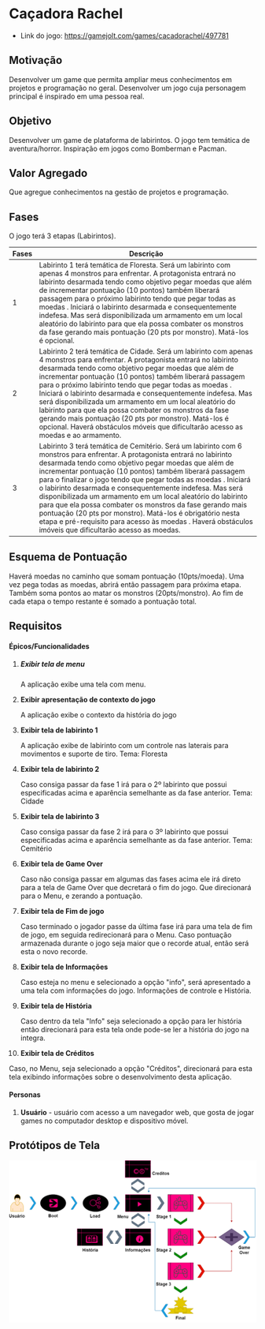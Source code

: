# Caçadora Rachel



* Link do jogo: https://gamejolt.com/games/cacadorachel/497781

  

## Motivação

Desenvolver um game que permita ampliar meus conhecimentos em projetos e programação no geral. Desenvolver um jogo cuja personagem principal é inspirado em uma pessoa real.



## Objetivo

Desenvolver um game de plataforma de labirintos. O jogo tem temática de aventura/horror. Inspiração em jogos como Bomberman e Pacman.



## Valor Agregado

Que agregue conhecimentos na gestão de projetos e programação.



## Fases

O jogo terá 3 etapas (Labirintos).

| Fases | Descrição                                                    |
| ----- | ------------------------------------------------------------ |
| 1     | Labirinto 1 terá temática de Floresta. Será um labirinto com apenas 4 monstros para enfrentar.  A protagonista entrará no labirinto desarmada tendo como objetivo pegar moedas que além de incrementar pontuação (10 pontos) também liberará passagem para o próximo labirinto tendo que pegar todas as moedas . Iniciará o labirinto desarmada e consequentemente indefesa. Mas será disponibilizada um armamento em um local aleatório do labirinto para que ela possa combater os monstros da fase gerando mais pontuação (20 pts por monstro). Matá-los é opcional. |
| 2     | Labirinto 2 terá temática de Cidade. Será um labirinto com apenas 4 monstros para enfrentar.  A protagonista entrará no labirinto desarmada tendo como objetivo pegar moedas que além de incrementar pontuação (10 pontos) também liberará passagem para o próximo labirinto tendo que pegar todas as moedas . Iniciará o labirinto desarmada e consequentemente indefesa. Mas será disponibilizada um armamento em um local aleatório do labirinto para que ela possa combater os monstros da fase gerando mais pontuação (20 pts por monstro). Matá-los é opcional. Haverá obstáculos móveis que dificultarão acesso as moedas e ao armamento. |
| 3     | Labirinto 3 terá temática de Cemitério. Será um labirinto com 6 monstros para enfrentar.  A protagonista entrará no labirinto desarmada tendo como objetivo pegar moedas que além de incrementar pontuação (10 pontos) também liberará passagem para o finalizar o jogo tendo que pegar todas as moedas . Iniciará o labirinto desarmada e consequentemente indefesa. Mas será disponibilizada um armamento em um local aleatório do labirinto para que ela possa combater os monstros da fase gerando mais pontuação (20 pts por monstro). Matá-los é obrigatório nesta etapa e pré-requisito para acesso às moedas . Haverá obstáculos imóveis que dificultarão acesso as moedas. |



## Esquema de Pontuação

Haverá moedas no caminho que somam pontuação (10pts/moeda). Uma vez pega todas as moedas, abrirá então passagem para próxima etapa.  Também soma pontos ao matar os monstros (20pts/monstro). Ao fim de cada etapa o tempo restante é somado a pontuação total.



## Requisitos

#### Épicos/Funcionalidades

1. ##### Exibir tela de menu

   A aplicação exibe uma tela com menu.

2. **Exibir apresentação de contexto do jogo**

   A aplicação exibe o contexto da história do jogo

3. **Exibir tela de labirinto 1**

   A aplicação exibe de labirinto com um controle nas laterais para movimentos e suporte de tiro. Tema: Floresta

4. **Exibir tela de labirinto 2**

   Caso consiga passar da fase 1 irá para o 2º labirinto que possui especificadas acima e aparência semelhante as da fase anterior. Tema: Cidade

5. **Exibir tela de labirinto 3**

   Caso consiga passar da fase 2 irá para o 3º labirinto que possui especificadas acima e aparência semelhante as da fase anterior. Tema: Cemitério

6. **Exibir tela de Game Over**

   Caso não consiga passar em algumas das fases acima ele irá direto para a tela de Game Over que decretará o fim do jogo. Que direcionará para o Menu, e zerando a pontuação.

7. **Exibir tela de Fim de jogo**

   Caso terminado o jogador passe da última fase irá para uma tela de  fim de jogo, em seguida redirecionará para o Menu. Caso pontuação armazenada durante o jogo seja maior que o recorde atual, então será esta o novo recorde. 

8. **Exibir tela de Informações**

   Caso esteja no menu e selecionado a opção "info", será apresentado a uma tela com informações do jogo. Informações de controle e História.

9. **Exibir tela de História**

   Caso dentro da tela "Info" seja selecionado a opção para ler história então direcionará para esta tela onde pode-se ler a história do jogo na integra.

10. **Exibir tela de Créditos**

   Caso, no Menu, seja selecionado a opção "Créditos", direcionará para esta tela exibindo informações sobre o desenvolvimento desta aplicação.


#### Personas

1. **Usuário** - usuário com acesso a um navegador web, que gosta de jogar games no computador desktop e dispositivo móvel. 

   


## Protótipos de Tela

![Fluxograma](Fluxograma.png)